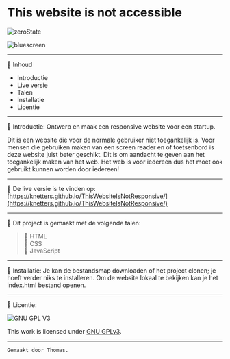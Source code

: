 # This website is not accessible

![zeroState](https://user-images.githubusercontent.com/60781257/212734111-baa61deb-cf56-4507-9ec1-36715c323f78.png)

![bluescreen](https://user-images.githubusercontent.com/60781257/212734113-57a18411-7439-4837-9fac-89290433a891.png)

_________________________________________________________________________________________________

:postal_horn: Inhoud

 * Introductie
 * Live versie
 * Talen
 * Installatie
 * Licentie
_________________________________________________________________________________________________

:postal_horn: Introductie: Ontwerp en maak een responsive website voor een startup.

Dit is een website die voor de normale gebruiker niet toegankelijk is. Voor mensen die gebruiken maken van een screen reader en of toetsenbord is deze website juist beter geschikt. Dit is om aandacht te geven aan het toegankelijk maken van het web. Het web is voor iedereen dus het moet ook gebruikt kunnen worden door iedereen!

_________________________________________________________________________________________________

:postal_horn: De live versie is te vinden op: [https://knetters.github.io/ThisWebsiteIsNotResponsive/](https://knetters.github.io/ThisWebsiteIsNotResponsive/)

_________________________________________________________________________________________________

:postal_horn: Dit project is gemaakt met de volgende talen:

> :triangular_flag_on_post: HTML<br>
> :triangular_flag_on_post: CSS<br>
> :triangular_flag_on_post: JavaScript<br>
_________________________________________________________________________________________________

:postal_horn: Installatie: Je kan de bestandsmap downloaden of het project clonen; je hoeft verder niks te installeren. Om de website lokaal te bekijken kan je het index.html bestand openen.
_________________________________________________________________________________________________

:postal_horn: Licentie:

![GNU GPL V3](https://www.gnu.org/graphics/gplv3-127x51.png)

This work is licensed under [GNU GPLv3](./LICENSE).

_________________________________________________________________________________________________

```
Gemaakt door Thomas.
```
